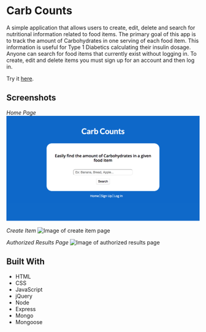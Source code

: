 # Carb Counts
A simple application that allows users to create, edit, delete and search for nutritional information related to food items. The primary goal of this app is to track the amount of Carbohydrates in one serving of each food item. This information is useful for Type 1 Diabetics calculating their insulin dosage. Anyone can search for food items that currently exist without logging in. To create, edit and delete items you must sign up for an account and then log in.

Try it [here](https://salty-wave-10771.herokuapp.com/).

## Screenshots
*Home Page*
![Image of home page](screenshots/home.png?raw=true "Home Page")

*Create Item*
![Image of create item page](screenshots/results.png?raw=true "Create Item Page")

*Authorized Results Page*
![Image of authorized results page](screenshots/results.png?raw=true "Authorized Results Page")

## Built With
* HTML
* CSS
* JavaScript
* jQuery
* Node
* Express
* Mongo
* Mongoose